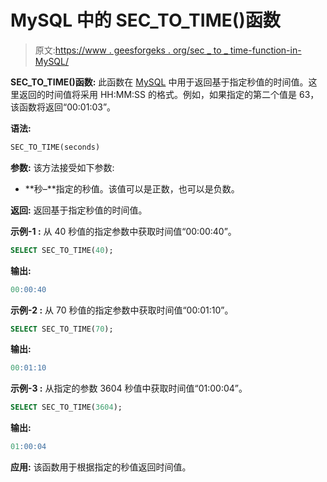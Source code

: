 # MySQL 中的 SEC_TO_TIME()函数

> 原文:[https://www . geesforgeks . org/sec _ to _ time-function-in-MySQL/](https://www.geeksforgeeks.org/sec_to_time-function-in-mysql/)

**SEC_TO_TIME()函数:**
此函数在 [MySQL](https://www.geeksforgeeks.org/sql-tutorial/) 中用于返回基于指定秒值的时间值。这里返回的时间值将采用 HH:MM:SS 的格式。例如，如果指定的第二个值是 63，该函数将返回“00:01:03”。

**语法:**

```sql
SEC_TO_TIME(seconds)

```

**参数:**
该方法接受如下参数:

*   **秒–**指定的秒值。该值可以是正数，也可以是负数。

**返回:**
返回基于指定秒值的时间值。

**示例-1 :**
从 40 秒值的指定参数中获取时间值“00:00:40”。

```sql
SELECT SEC_TO_TIME(40);

```

**输出:**

```sql
00:00:40
```

**示例-2 :**
从 70 秒值的指定参数中获取时间值“00:01:10”。

```sql
SELECT SEC_TO_TIME(70);

```

**输出:**

```sql
00:01:10
```

**示例-3 :**
从指定的参数 3604 秒值中获取时间值“01:00:04”。

```sql
SELECT SEC_TO_TIME(3604);

```

**输出:**

```sql
01:00:04
```

**应用:**
该函数用于根据指定的秒值返回时间值。